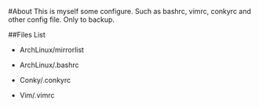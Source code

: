 #About
This is myself some configure. Such as bashrc, vimrc, conkyrc and other config file. Only to backup.

##Files List
*	ArchLinux/mirrorlist
*	ArchLinux/.bashrc

*	Conky/.conkyrc

*	Vim/.vimrc

